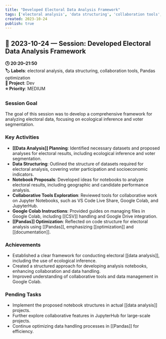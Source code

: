 ```yaml
---
title: "Developed Electoral Data Analysis Framework"
tags: ['electoral analysis', 'data structuring', 'collaboration tools', 'Pandas optimization']
created: 2023-10-24
publish: true
---
```


## 📅 2023-10-24 — Session: Developed Electoral Data Analysis Framework

**🕒 20:20–21:50**  
**🏷️ Labels**: electoral analysis, data structuring, collaboration tools, Pandas optimization  
**📂 Project**: Dev  
**⭐ Priority**: MEDIUM  


### Session Goal
The goal of this session was to develop a comprehensive framework for analyzing electoral data, focusing on ecological inference and voter segmentation.

### Key Activities
- **[[Data Analysis]] Planning**: Identified necessary datasets and proposed analyses for electoral results, including ecological inference and voter segmentation.
- **Data Structuring**: Outlined the structure of datasets required for electoral analysis, covering voter participation and socioeconomic indicators.
- **Notebook Proposals**: Developed ideas for notebooks to analyze electoral results, including geographic and candidate performance analysis.
- **Collaborative Tools Exploration**: Reviewed tools for collaborative work on Jupyter Notebooks, such as VS Code Live Share, Google Colab, and JupyterHub.
- **Google Colab Instructions**: Provided guides on managing files in Google Colab, including [[CSV]] handling and Google Drive integration.
- **[[Pandas]] Optimization**: Reflected on code structure for electoral analysis using [[Pandas]], emphasizing [[optimization]] and [[documentation]].

### Achievements
- Established a clear framework for conducting electoral [[data analysis]], including the use of ecological inference.
- Created a structured approach for developing analysis notebooks, enhancing collaboration and data handling.
- Improved understanding of collaborative tools and data management in Google Colab.

### Pending Tasks
- Implement the proposed notebook structures in actual [[data analysis]] projects.
- Further explore collaborative features in JupyterHub for large-scale projects.
- Continue optimizing data handling processes in [[Pandas]] for efficiency.
